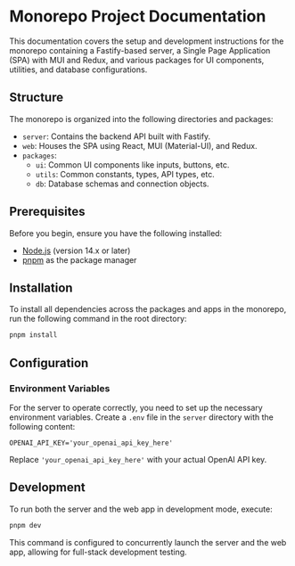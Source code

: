 # Monorepo Project Documentation

This documentation covers the setup and development instructions for the
monorepo containing a Fastify-based server, a Single Page Application (SPA) with
MUI and Redux, and various packages for UI components, utilities, and database
configurations.

## Structure

The monorepo is organized into the following directories and packages:

- `server`: Contains the backend API built with Fastify.
- `web`: Houses the SPA using React, MUI (Material-UI), and Redux.
- `packages`:
  - `ui`: Common UI components like inputs, buttons, etc.
  - `utils`: Common constants, types, API types, etc.
  - `db`: Database schemas and connection objects.

## Prerequisites

Before you begin, ensure you have the following installed:

- [Node.js](https://nodejs.org/) (version 14.x or later)
- [pnpm](https://pnpm.io/installation) as the package manager

## Installation

To install all dependencies across the packages and apps in the monorepo, run
the following command in the root directory:

```sh
pnpm install
```

## Configuration

### Environment Variables

For the server to operate correctly, you need to set up the necessary
environment variables. Create a `.env` file in the `server` directory with the
following content:

```plaintext
OPENAI_API_KEY='your_openai_api_key_here'
```

Replace `'your_openai_api_key_here'` with your actual OpenAI API key.

## Development

To run both the server and the web app in development mode, execute:

```sh
pnpm dev
```

This command is configured to concurrently launch the server and the web app,
allowing for full-stack development testing.
